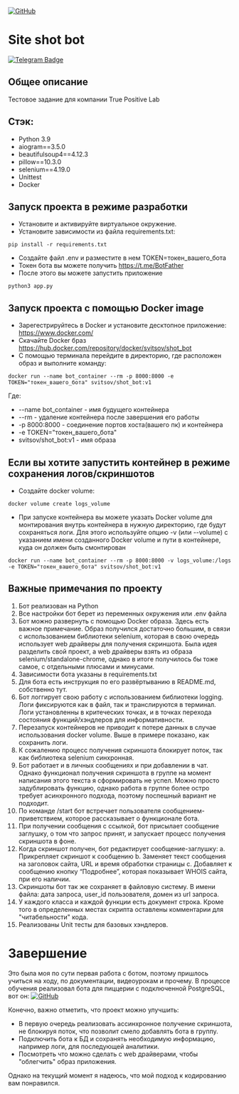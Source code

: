 [![GitHub](https://img.shields.io/badge/GitHub-Kirill--Svitsov-blue)](https://github.com/Kirill-Svitsov)
# Site shot bot 
[![Telegram Badge](https://img.shields.io/badge/-siteshotbot-blue?style=flat&logo=Telegram&logoColor=white)](https://t.me/svitsov_site_shot_bot)

## Общее описание
Тестовое задание для компании True Positive Lab


## Стэк:

- Python 3.9
- aiogram==3.5.0
- beautifulsoup4==4.12.3
- pillow==10.3.0
- selenium==4.19.0
- Unittest
- Docker

## Запуск проекта в режиме разработки

- Установите и активируйте виртуальное окружение.
- Установите зависимости из файла requirements.txt:
```
pip install -r requirements.txt
```
- Создайте файл .env и разместите в нем TOKEN=токен_вашего_бота
- Токен бота вы можете получить https://t.me/BotFather
- После этого вы можете запустить приложение
```
python3 app.py
```
## Запуск проекта с помощью Docker image
- Зарегестрируйтесь в Docker и установите десктопное приложение: https://www.docker.com/
- Скачайте Docker браз https://hub.docker.com/repository/docker/svitsov/shot_bot
- С помощью терминала перейдите в директорию, где расположен образ и выполните команду:
```
docker run --name bot_container --rm -p 8000:8000 -e TOKEN="токен_вашего_бота" svitsov/shot_bot:v1
```
Где: 
* --name bot_container - имя будущего контейнера
* --rm - удаление контейнера после завершения его работы
* -p 8000:8000 - соединение портов хоста(вашего пк) и контейнера
* -e TOKEN="токен_вашего_бота"
* svitsov/shot_bot:v1 - имя образа
## Если вы хотите запустить контейнер в режиме сохранения логов/скриншотов
- Создайте docker volume:
```
docker volume create logs_volume
```
- При запуске контейнера вы можете указать Docker volume для монтирования внутрь контейнера в нужную директорию, где будут сохраняться логи. Для этого используйте опцию -v (или --volume) с указанием имени созданного Docker volume и пути в контейнере, куда он должен быть смонтирован
```
docker run --name bot_container --rm -p 8000:8000 -v logs_volume:/logs -e TOKEN="токен_вашего_бота" svitsov/shot_bot:v1
```

## Важные примечания по проекту
1) Бот реализован на Python
2) Все настройки бот берет из переменных окружения или .env
файла
3) Бот можно развернуть с помощью Docker образа. Здесь есть важное примечание. Образ получился достаточно большим, в связи с использованием библиотеки selenium, которая в свою очередь использует web драйверы для получения скриншота. Была идея разделить свой проект, а web драйверы взять из образа selenium/standalone-chrome, однако в итоге получилось бы тоже самое, с отдельными плюсами и минусами.
4) Зависимости бота указаны в requirements.txt
5) Для бота есть инструкция по его развёртыванию в README.md, собственно тут.
6) Бот логгирует свою работу с использованием библиотеки logging. Логи фиксируются как в файл, так и транслируются в терминал. Логи установленны в критеческих точках, и в точках перехода состояния функций/хэндлеров для информативности.
7) Перезапуск контейнеров не приводит к потере данных в случае использования docker volume. Выше в примере показано, как сохранить логи.
8) К сожалению процесс получения скриншота блокирует поток, так как библиотека selenium синхронная.
9) Бот работает и в личных сообщениях и при добавлении в чат. Однако функционал получения скриншота в группе на момент написания этого текста я сформировать не успел. Можно просто задублировать функцию, однако работа в группе более остро требует асинхронного подхода, поэтому поспешный вариант не подходит.
10)  По команде /start бот встречает пользователя сообщением-приветствием,
которое рассказывает о функционале бота.
11) При получении сообщения с ссылкой, бот присылает сообщение заглушку, о том что запрос принят, и запускает процесс получения
скриншота в фоне.
12) Когда скриншот получен, бот редактирует сообщение-заглушку:
  a. Прикрепляет скриншот к сообщению
  b. Заменяет текст сообщения на заголовок сайта, URL и время обработки
  страницы
  c. Добавляет к сообщению кнопку “Подробнее”, которая
  показывает WHOIS сайта, при его наличии.
13) Скриншоты бот так же сохраняет в файловую систему. В имени файла: дата запроса, user_id пользователя, домен из
url запроса.
14) У каждого класса и каждой функции есть документ строка. Кроме того в определенных местах скрипта оставлены комментарии для "читабельности" кода.
15) Реализованы Unit тесты для базовых хэндлеров.


# Завершение
Это была моя по сути первая работа с ботом, поэтому пришлось учиться на ходу, по документации, видеоурокам и прочему.
В процессе обучения реализовал бота для пиццерии с подключенной PostgreSQL, вот он: 
[![GitHub](https://img.shields.io/badge/GitHub-Kirill--Svitsov-blue)](https://github.com/Kirill-Svitsov/pizzeria_bot)

Конечно, важно отметить, что проект можно улучшить: 
- В первую очередь реализовать ассинхронное получение скриншота, не блокируя поток, что позволит смело добавлять бота в группу.
- Подключить бота к БД и сохранять необходимую информацию, например логи, для последующей аналитики.
- Посмотреть что можно сделать с web драйверами, чтобы "облегчить" образ приложения.
  
Однако на текущий момент я надеюсь, что мой подход к кодированию вам понравился.
